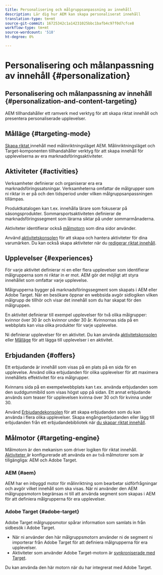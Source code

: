 ```yaml
---
title: Personalisering och målgruppsanpassning av innehåll
description: Lär dig hur AEM kan skapa personaliserat innehåll
translation-type: tm+mt
source-git-commit: 16725342c1a14231025bbc1bafb4c97f0d7cfce8
workflow-type: tm+mt
source-wordcount: '518'
ht-degree: 0%

---
```



# Personalisering och målanpassning av innehåll {#personalization}

## Personalisering och målanpassning av innehåll {#personalization-and-content-targeting}

AEM tillhandahåller ett ramverk med verktyg för att skapa riktat innehåll och presentera personaliserade upplevelser.

## Målläge {#targeting-mode}

[Skapa riktat ](/help/sites-cloud/authoring/personalization/targeted-content.md) innehåll med målinriktningsläget AEM. Målinriktningsläget och Target-komponenten tillhandahåller verktyg för att skapa innehåll för upplevelserna av era marknadsföringsaktiviteter.

## Aktiviteter {#activities}

Verksamheter definierar och organiserar era era marknadsföringssatsningar. Verksamheterna omfattar de målgrupper som ni riktar in er på och den tidsperiod under vilken målgruppsanpassningen tillämpas.

Produktkatalogen kan t.ex. innehålla lärare som fokuserar på säsongsprodukter. Sommarsportsaktiviteten definierar de marknadsföringssegment som lärarna siktar på under sommarmånaderna.

Aktiviteter identifierar också [målmotorn](#targeting-engine) som dina sidor använder.

Använd [aktivitetskonsolen](/help/sites-cloud/authoring/personalization/activities.md) för att skapa och hantera aktiviteter för dina varumärken. Du kan också skapa aktiviteter när du [redigerar riktat innehåll](/help/sites-cloud/authoring/personalization/targeted-content.md).

## Upplevelser {#experiences}

För varje aktivitet definierar ni en eller flera upplevelser som identifierar målgrupperna som ni riktar in er mot. AEM gör det möjligt att styra innehållet som omfattar varje upplevelse.

Målgrupperna bygger på marknadsföringssegment som skapats i AEM eller Adobe Target. När en besökare öppnar en webbsida avgör sidlogiken vilken målgrupp de tillhör och visar det innehåll som du har skapat för den målgruppen.

En aktivitet definierar till exempel upplevelser för två olika målgrupper: kvinnor över 30 år och kvinnor under 30 år. Kvinnornas sida på en webbplats kan visa olika produkter för varje upplevelse.

Ni definierar upplevelser för en aktivitet. Du kan använda [aktivitetskonsolen](/help/sites-cloud/authoring/personalization/activities.md#adding-editing-an-activity-using-the-activities-console) eller [Målläge](/help/sites-cloud/authoring/personalization/targeted-content.md#adding-and-removing-experiences-using-targeting-mode) för att lägga till upplevelser i en aktivitet.

## Erbjudanden {#offers}

Ett erbjudande är innehåll som visas på en plats på en sida för en upplevelse. Använd olika erbjudanden för olika upplevelser för att maximera innehållets effektivitet för era målgrupper.

Kvinnans sida på en exempelwebbplats kan t.ex. använda erbjudanden som den suddgummibild som visas högst upp på sidan. Ett annat erbjudande används som teaser för upplevelsen kvinna över 30 och för kvinna under 30.

Använd [Erbjudandekonsolen](/help/sites-cloud/authoring/personalization/offers.md) för att skapa erbjudanden som du kan använda i flera olika upplevelser. Skapa engångserbjudanden eller lägg till erbjudanden från ett erbjudandebibliotek när [du skapar riktat innehåll](/help/sites-cloud/authoring/personalization/targeted-content.md).

## Målmotor {#targeting-engine}

Målmotorn är den mekanism som driver logiken för riktat innehåll. [Aktiviteter ](/help/sites-cloud/authoring/personalization/activities.md) är konfigurerade att använda en av två målmotorer som är tillgängliga: AEM och Adobe Target.

### AEM {#aem}

AEM har en inbyggd motor för målinriktning som bearbetar sidförfrågningar och avgör vilket innehåll som ska visas. När ni använder den AEM målgruppsmotorn begränsas ni till att använda segment som skapas i AEM för att definiera målgrupperna för era upplevelser.

### Adobe Target {#adobe-target}

Adobe Target målgruppsmotor spårar information som samlats in från sidbesök i Adobe Target.

* När ni använder den här målgruppsmotorn använder ni de segment ni importerar från Adobe Target för att definiera målgrupperna för era upplevelser.
* Aktiviteter som använder Adobe Target-motorn är [synkroniserade med Target](/help/sites-cloud/authoring/personalization/activities.md#synchronizing-activities-with-adobe-target).

Du kan använda den här motorn när du har integrerat med Adobe Target. <!--You can use this engine when you have [integrated with Adobe Target](/help/sites-administering/opt-in.md).-->

